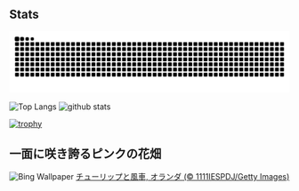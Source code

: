 ## Stats
<picture>
  <source media="(prefers-color-scheme: dark)" srcset="https://raw.githubusercontent.com/ba230t/ba230t/output/github-contribution-grid-snake-dark.svg">
  <source media="(prefers-color-scheme: light)" srcset="https://raw.githubusercontent.com/ba230t/ba230t/output/github-contribution-grid-snake.svg">
  <img alt="github contribution grid snake animation" src="https://raw.githubusercontent.com/ba230t/ba230t/output/github-contribution-grid-snake.svg">
</picture>

<p align="left">
  <img alt="Top Langs" height="150px" src="https://github-readme-stats.vercel.app/api/top-langs/?username=ba230t&layout=compact&theme=transparent" />
  <img alt="github stats" height="150px" src="https://github-readme-stats.vercel.app/api?username=ba230t&theme=transparent" />
</p>

[![trophy](https://github-profile-trophy.vercel.app/?username=ba230t&theme=transparent&column=7)](https://github.com/ryo-ma/github-profile-trophy)


<!-- Bing Wallpaper Start -->
## 一面に咲き誇るピンクの花畑
![Bing Wallpaper](https://www.bing.com/th?id=OHR.TulipsWindmill_JA-JP4212176711_1920x1080.jpg&rf=LaDigue_1920x1080.jpg&pid=hp)
[チューリップと風車, オランダ (© 1111IESPDJ/Getty Images)](https://www.bing.com/search?q=%E3%83%81%E3%83%A5%E3%83%BC%E3%83%AA%E3%83%83%E3%83%97%E3%81%A8%E9%A2%A8%E8%BB%8A%2c+%E3%82%AA%E3%83%A9%E3%83%B3%E3%83%80&form=hpcapt&filters=HpDate%3a%2220250410_1500%22)
<!-- Bing Wallpaper End -->
